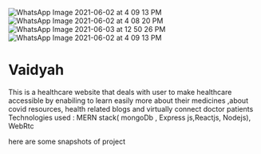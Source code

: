 ![WhatsApp Image 2021-06-02 at 4 09 13 PM](https://user-images.githubusercontent.com/63996482/126943865-69ac0609-767c-4995-8452-31fcb96036c4.jpeg)
![WhatsApp Image 2021-06-02 at 4 08 20 PM](https://user-images.githubusercontent.com/63996482/126943875-bbb86113-fd29-4fa0-b170-1b084afb32af.jpeg)
![WhatsApp Image 2021-06-03 at 12 50 26 PM](https://user-images.githubusercontent.com/63996482/126943910-df0dc966-b993-4097-ba33-e8201fa86373.jpeg)
![WhatsApp Image 2021-06-02 at 4 09 13 PM](https://user-images.githubusercontent.com/63996482/126943930-1c7d9493-005a-453f-8af7-218b69732838.jpeg)
# Vaidyah
This is a healthcare website that deals with user to make healthcare accessible by enabiling to learn easily more about their medicines ,about covid resources, health related blogs and virtually connect doctor patients Technologies used : MERN stack( mongoDb , Express js,Reactjs, Nodejs), WebRtc




here are some snapshots of project
